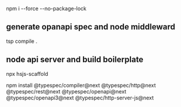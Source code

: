 npm i --force --no-package-lock

## generate opanapi spec and node middleward
tsp compile .

## node api server and build boilerplate
npx hsjs-scaffold 

npm install @typespec/compiler@next @typespec/http@next @typespec/rest@next @typespec/openapi@next @typespec/openapi3@next @typespec/http-server-js@next